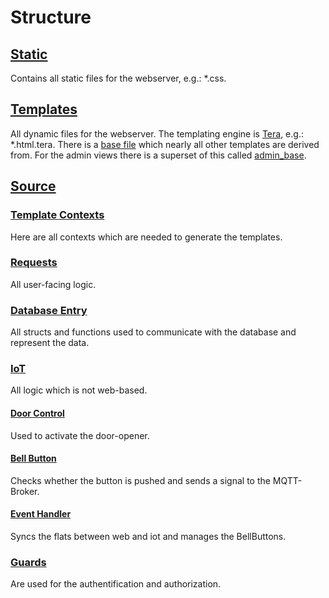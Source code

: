 # Structure

## [Static](../static)

Contains all static files for the webserver,
e.g.: \*.css.

## [Templates](../templates)

All dynamic files for the webserver. The templating engine is [Tera](https://tera.netlify.app),
e.g.: \*.html.tera.
There is a [base file](../templates/base.html.tera) which nearly all other templates are derived from. For the admin views there is a superset of this called [admin_base](../templates/admin_base.html.tera).

## [Source](../src)

### [Template Contexts](../src/template_contexts)

Here are all contexts which are needed to generate the templates.

### [Requests](../src/requests)

All user-facing logic.

### [Database Entry](../src/db_entry)

All structs and functions used to communicate with the database and represent the data.

### [IoT](../scr/iot)

All logic which is not web-based.

#### [Door Control](../src/iot/door_control.rs)

Used to activate the door-opener.

#### [Bell Button](../src/iot/bell_button.rs)

Checks whether the button is pushed and sends a signal to the MQTT-Broker.

#### [Event Handler](../src/iot/event_handler.rs)

Syncs the flats between web and iot and manages the BellButtons.

### [Guards](../src/guards.rs)

Are used for the authentification and authorization.
